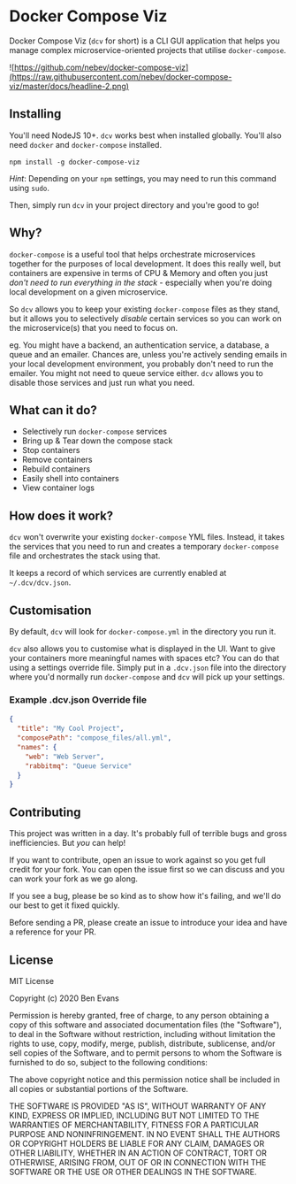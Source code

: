 # Docker Compose Viz

Docker Compose Viz (`dcv` for short) is a CLI GUI application that helps you manage complex microservice-oriented projects that utilise `docker-compose`.

![https://github.com/nebev/docker-compose-viz](https://raw.githubusercontent.com/nebev/docker-compose-viz/master/docs/headline-2.png)

## Installing

You'll need NodeJS 10+. `dcv` works best when installed globally. You'll also need `docker` and `docker-compose` installed.

```shell
npm install -g docker-compose-viz
```

*Hint*: Depending on your `npm` settings, you may need to run this command using `sudo`.

Then, simply run ``dcv`` in your project directory and you're good to go!

## Why?

``docker-compose`` is a useful tool that helps orchestrate microservices together for the purposes of local development. It does this really well, but containers are expensive in terms of CPU & Memory and often you just *don't need to run everything in the stack* - especially when you're doing local development on a given microservice.

So ``dcv`` allows you to keep your existing ``docker-compose`` files as they stand, but it allows you to selectively *disable* certain services so you can work on the microservice(s) that you need to focus on.

eg. You might have a backend, an authentication service, a database, a queue and an emailer. Chances are, unless you're actively sending emails in your local development environment, you probably don't need to run the emailer. You might not need to queue service either. ``dcv`` allows you to disable those services and just run what you need.

## What can it do?

* Selectively run ``docker-compose`` services
* Bring up & Tear down the compose stack
* Stop containers
* Remove containers
* Rebuild containers
* Easily shell into containers
* View container logs

## How does it work?

``dcv`` won't overwrite your existing ``docker-compose`` YML files. Instead, it takes the services that you need to run and creates a temporary ``docker-compose`` file and orchestrates the stack using that.

It keeps a record of which services are currently enabled at `~/.dcv/dcv.json`.

## Customisation

By default, ``dcv`` will look for ``docker-compose.yml`` in the directory you run it.

``dcv`` also allows you to customise what is displayed in the UI. Want to give your containers more meaningful names with spaces etc? You can do that using a settings override file. Simply put in a ``.dcv.json`` file into the directory where you'd normally run ``docker-compose`` and ``dcv`` will pick up your settings.

### Example .dcv.json Override file

```json
{
  "title": "My Cool Project",
  "composePath": "compose_files/all.yml",
  "names": {
    "web": "Web Server",
    "rabbitmq": "Queue Service"
  }
}
```

## Contributing

This project was written in a day. It's probably full of terrible bugs and gross inefficiencies. But *you* can help!

If you want to contribute, open an issue to work against so you get full credit for your fork. You can open the issue first so we can discuss and you can work your fork as we go along.

If you see a bug, please be so kind as to show how it's failing, and we'll do our best to get it fixed quickly.

Before sending a PR, please create an issue to introduce your idea and have a reference for your PR.

## License

MIT License

Copyright (c) 2020 Ben Evans

Permission is hereby granted, free of charge, to any person obtaining a copy
of this software and associated documentation files (the "Software"), to deal
in the Software without restriction, including without limitation the rights
to use, copy, modify, merge, publish, distribute, sublicense, and/or sell
copies of the Software, and to permit persons to whom the Software is
furnished to do so, subject to the following conditions:

The above copyright notice and this permission notice shall be included in all
copies or substantial portions of the Software.

THE SOFTWARE IS PROVIDED "AS IS", WITHOUT WARRANTY OF ANY KIND, EXPRESS OR
IMPLIED, INCLUDING BUT NOT LIMITED TO THE WARRANTIES OF MERCHANTABILITY,
FITNESS FOR A PARTICULAR PURPOSE AND NONINFRINGEMENT. IN NO EVENT SHALL THE
AUTHORS OR COPYRIGHT HOLDERS BE LIABLE FOR ANY CLAIM, DAMAGES OR OTHER
LIABILITY, WHETHER IN AN ACTION OF CONTRACT, TORT OR OTHERWISE, ARISING FROM,
OUT OF OR IN CONNECTION WITH THE SOFTWARE OR THE USE OR OTHER DEALINGS IN THE
SOFTWARE.